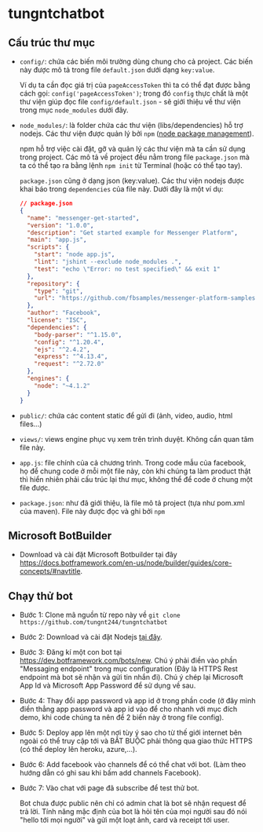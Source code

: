# tungntchatbot

## Cấu trúc thư mục
- `config/`: chứa các biến môi trường dùng chung cho cả project. Các biến này được mô tả trong file `default.json` dưới dạng `key:value`.

  Ví dụ ta cần đọc giá trị của `pageAccessToken` thì ta có thể đạt được bằng cách gọi: `config('pageAccessToken')`; trong đó `config` thực chất là một thư viện giúp đọc file `config/default.json` - sẽ giới thiệu về thư viện trong mục `node_modules` dưới đây.
  
- `node_modules/`: là folder chứa các thư viện (libs/dependencies) hỗ trợ nodejs. Các thư viện được quản lý bởi `npm` ([node package management](https://www.npmjs.com/)).
  
  npm hỗ trợ việc cài đặt, gỡ và quản lý các thư viện mà ta cần sử dụng trong project. Các mô tả về project đều nằm trong file `package.json` mà ta có thể tạo ra bằng lệnh `npm init` từ Terminal (hoặc có thể tạo tay).
  
  `package.json` cũng ở dạng json (key:value). Các thư viện nodejs được khai báo trong `dependencies` của file này. Dưới đây là một ví dụ:
  ```json
  // package.json
  {
    "name": "messenger-get-started", 
    "version": "1.0.0", 
    "description": "Get started example for Messenger Platform",
    "main": "app.js",
    "scripts": {
      "start": "node app.js",
      "lint": "jshint --exclude node_modules .",
      "test": "echo \"Error: no test specified\" && exit 1"
    },
    "repository": {
      "type": "git",
      "url": "https://github.com/fbsamples/messenger-platform-samples.git"
    },
    "author": "Facebook",
    "license": "ISC",
    "dependencies": {
      "body-parser": "^1.15.0",
      "config": "^1.20.4",
      "ejs": "^2.4.2",
      "express": "^4.13.4",
      "request": "^2.72.0"
    },
    "engines": {
      "node": "~4.1.2"
    }
  }
  ```
- `public/`: chứa các content static để gửi đi (ảnh, video, audio, html files...)

- `views/`: views engine phục vụ xem trên trình duyệt. Không cần quan tâm file này.

- `app.js`: file chính của cả chương trình. Trong code mẫu của facebook, họ để chung code ở mỗi một file này, còn khi chúng ta làm product thật thì hiển nhiên phải cấu trúc lại thư mục, không thể để code ở chung một file được.

- `package.json`: như đã giới thiệu, là file mô tả project (tựa như pom.xml của maven). File này được đọc và ghi bởi `npm`

## Microsoft BotBuilder
- Download và cài đặt Microsoft Botbuilder tại đây https://docs.botframework.com/en-us/node/builder/guides/core-concepts/#navtitle.

## Chạy thử bot
- Bước 1: Clone mã nguồn từ repo này về `git clone https://github.com/tungnt244/tungntchatbot`

- Bước 2: Download và cài đặt Nodejs [tại đây](https://nodejs.org/en/download/). 

- Bước 3: Đăng kí một con bot tại https://dev.botframework.com/bots/new. Chú ý phải điền vào phần "Messaging endpoint" trong mục configuration (Đây là HTTPS Rest endpoint mà bot sẽ nhận và gửi tin nhắn đi). Chú ý chép lại Microsoft App Id và Microsoft App Password để sử dụng về sau.

- Bước 4: Thay đổi app password và app id ở trong phần code (ở đây mình điền thẳng app password và app id vào để cho nhanh với mục đích demo, khi code chúng ta nên để 2 biến này ở trong file config).
 
- Bước 5: Deploy app lên một nơi tùy ý sao cho từ thế giới internet bên ngoài có thể truy cập tới và BẮT BUỘC phải thông qua giao thức HTTPS (có thể deploy lên heroku, azure,...).
  
- Bước 6: Add facebook vào channels để có thể chat với bot. (Làm theo hướng dẫn có ghi sau khi bấm add channels Facebook).

- Bước 7: Vào chat với page đã subscribe để test thử bot. 

  Bot chưa được public nên chỉ có admin chat là bot sẽ nhận request để trả lời. Tính năng mặc định của bot là hỏi tên của mọi người sau đó nói "hello tới mọi người" và gửi một loạt ảnh, card và receipt tới user.
